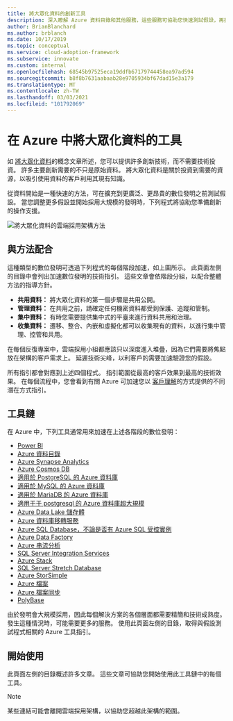 ```yaml
---
title: 將大眾化資料的創新工具
description: 深入瞭解 Azure 資料目錄和其他服務，這些服務可協助您快速測試假設，再擴充到更廣泛、成本更高的數位發明。
author: BrianBlanchard
ms.author: brblanch
ms.date: 10/17/2019
ms.topic: conceptual
ms.service: cloud-adoption-framework
ms.subservice: innovate
ms.custom: internal
ms.openlocfilehash: 68545b97525eca19ddfb67179744458ea97ad594
ms.sourcegitcommit: b8f8b7631aabaab28e9705934bf67dad15e3a179
ms.translationtype: MT
ms.contentlocale: zh-TW
ms.lasthandoff: 03/03/2021
ms.locfileid: "101792069"
---
```

# <a name="tools-to-democratize-data-in-azure"></a>在 Azure 中將大眾化資料的工具

如 [將大眾化資料](../considerations/data.md)的概念文章所述，您可以提供許多創新技術，而不需要技術投資。 許多主要創新需要的不只是原始資料。 將大眾化資料是關於投資到需要的資源，以吸引使用資料的客戶利用其現有知識。

從資料開始是一種快速的方法，可在擴充到更廣泛、更昂貴的數位發明之前測試假設。 當您調整更多假設並開始採用大規模的發明時，下列程式將協助您準備創新的操作支援。

![將大眾化資料的雲端採用架構方法](../../_images/innovate/democratize-data.png)

## <a name="alignment-to-the-methodology"></a>與方法配合

這種類型的數位發明可透過下列程式的每個階段加速，如上圖所示。 此頁面左側的目錄中會列出加速數位發明的技術指引。 這些文章會依階段分組，以配合整體方法的指導方針。

- **共用資料：** 將大眾化資料的第一個步驟是共用公開。
- **管理資料：** 在共用之前，請確定任何機密資料都受到保護、追蹤和管制。
- **集中資料：** 有時您需要提供集中式的平臺來進行資料共用和治理。
- **收集資料：** 遷移、整合、內嵌和虛擬化都可以收集現有的資料，以進行集中管理、控管和共用。

在每個反復專案中，雲端採用小組都應該只以深度進入堆疊，因為它們需要將焦點放在架構的客戶需求上。 延遲技術尖峰，以利客戶的需要加速驗證您的假設。

所有指引都會對應到上述四個程式。 指引範圍從最高的客戶效果到最高的技術效果。 在每個流程中，您會看到有關 Azure 可加速您以 [客戶理解](../considerations/build.md)的方式提供的不同潛在方式指引。

## <a name="toolchain"></a>工具鏈

在 Azure 中，下列工具通常用來加速在上述各階段的數位發明：

- [Power BI](/power-bi/)
- [Azure 資料目錄](/azure/data-catalog/)
- [Azure Synapse Analytics](/azure/synapse-analytics/)
- [Azure Cosmos DB](/azure/cosmos-db/)
- [適用於 PostgreSQL 的 Azure 資料庫](/azure/postgresql/)
- [適用於 MySQL 的 Azure 資料庫](/azure/mysql/)
- [適用於 MariaDB 的 Azure 資料庫](/azure/mariadb/)
- [適用于于 postgresql 的 Azure 資料庫超大規模](/azure/postgresql/concepts-hyperscale-nodes)
- [Azure Data Lake 儲存體](/azure/storage/blobs/data-lake-storage-introduction)
- [Azure 資料庫移轉服務](/azure/dms/)
- [Azure SQL Database，不論是否有 Azure SQL 受控實例](/azure/azure-sql/)
- [Azure Data Factory](/azure/data-factory/)
- [Azure 串流分析](/azure/stream-analytics/)
- [SQL Server Integration Services](/sql/integration-services/sql-server-integration-services)
- [Azure Stack](/azure-stack/)
- [SQL Server Stretch Database](/sql/sql-server/stretch-database/stretch-database)
- [Azure StorSimple](/azure/storsimple/)
- [Azure 檔案](/azure/storage/files/)
- [Azure 檔案同步](/azure/storage/files/storage-sync-files-planning)
- [PolyBase](/sql/relational-databases/polybase/polybase-guide)

由於發明會大規模採用，因此每個解決方案的各個層面都需要精簡和技術成熟度。 發生這種情況時，可能需要更多的服務。 使用此頁面左側的目錄，取得與假設測試程式相關的 Azure 工具指引。

## <a name="get-started"></a>開始使用

此頁面左側的目錄概述許多文章。 這些文章可協助您開始使用此工具鏈中的每個工具。

> [!NOTE]
> 某些連結可能會離開雲端採用架構，以協助您超越此架構的範圍。
